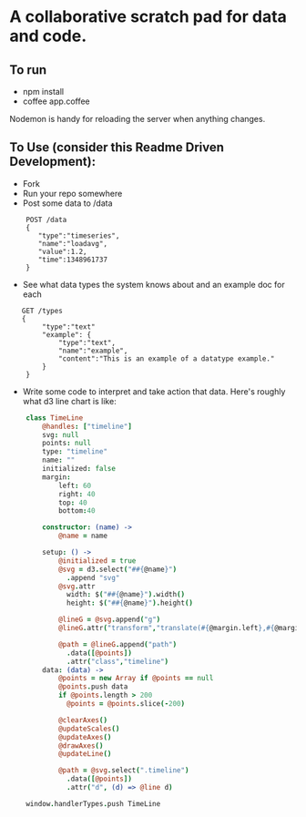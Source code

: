 # A collaborative scratch pad for data and code.

## To run
 * npm install
 * coffee app.coffee

Nodemon is handy for reloading the server when anything changes.

## To Use (consider this Readme Driven Development):

 * Fork
 * Run your repo somewhere
 * Post some data to /data

```
    POST /data
    {
       "type":"timeseries",
       "name":"loadavg",
       "value":1.2,
       "time":1348961737
    }
```

 * See what data types the system knows about and an example doc for each

```
   GET /types
   {
        "type":"text"
        "example": {
            "type":"text",
            "name":"example",
            "content":"This is an example of a datatype example."
        }
    }
```
 * Write some code to interpret and take action that data. Here's roughly what d3 line chart is like:
```coffeescript
    class TimeLine
        @handles: ["timeline"]
        svg: null
        points: null
        type: "timeline"
        name: ""
        initialized: false
        margin:
            left: 60
            right: 40
            top: 40
            bottom:40

        constructor: (name) ->
            @name = name

        setup: () ->
            @initialized = true
            @svg = d3.select("##{@name}")
              .append "svg"
            @svg.attr
              width: $("##{@name}").width()
              height: $("##{@name}").height()

            @lineG = @svg.append("g")
            @lineG.attr("transform","translate(#{@margin.left},#{@margin.top})")

            @path = @lineG.append("path")
              .data([@points])
              .attr("class","timeline")
        data: (data) ->
            @points = new Array if @points == null
            @points.push data
            if @points.length > 200
              @points = @points.slice(-200)

            @clearAxes()
            @updateScales()
            @updateAxes()
            @drawAxes()
            @updateLine()

            @path = @svg.select(".timeline")
              .data([@points])
              .attr("d", (d) => @line d)

    window.handlerTypes.push TimeLine
```
